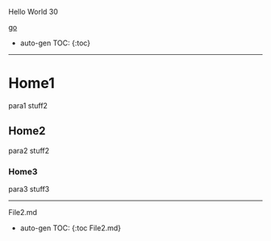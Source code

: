 Hello World 30

[go](demo001)

* auto-gen TOC:
{:toc}

---

# Home1
para1
stuff2

## Home2
para2
stuff2

### Home3
para3
stuff3

---

File2.md
* auto-gen TOC:
{:toc File2.md}
